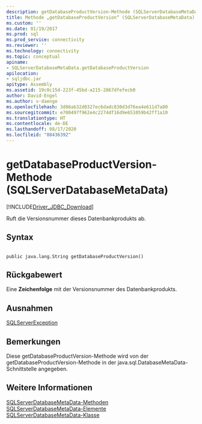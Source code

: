 ```yaml
---
description: getDatabaseProductVersion-Methode (SQLServerDatabaseMetaData)
title: Methode „getDatabaseProductVersion“ (SQLServerDatabaseMetaData) | Microsoft-Dokumentation
ms.custom: ''
ms.date: 01/19/2017
ms.prod: sql
ms.prod_service: connectivity
ms.reviewer: ''
ms.technology: connectivity
ms.topic: conceptual
apiname:
- SQLServerDatabaseMetaData.getDatabaseProductVersion
apilocation:
- sqljdbc.jar
apitype: Assembly
ms.assetid: 19c0c15d-223f-45bd-a215-2867dfefecb0
author: David-Engel
ms.author: v-daenge
ms.openlocfilehash: 3d86ab32d0327ec6dadc830d3d76ea4e611d7a80
ms.sourcegitcommit: e700497f962e4c2274df16d9e651059b42ff1a10
ms.translationtype: HT
ms.contentlocale: de-DE
ms.lasthandoff: 08/17/2020
ms.locfileid: "88436392"
---
```

# <a name="getdatabaseproductversion-method-sqlserverdatabasemetadata"></a>getDatabaseProductVersion-Methode (SQLServerDatabaseMetaData)
[!INCLUDE[Driver_JDBC_Download](../../../includes/driver_jdbc_download.md)]

  Ruft die Versionsnummer dieses Datenbankprodukts ab.  
  
## <a name="syntax"></a>Syntax  
  
```  
  
public java.lang.String getDatabaseProductVersion()  
```  
  
## <a name="return-value"></a>Rückgabewert  
 Eine **Zeichenfolge** mit der Versionsnummer des Datenbankprodukts.  
  
## <a name="exceptions"></a>Ausnahmen  
 [SQLServerException](../../../connect/jdbc/reference/sqlserverexception-class.md)  
  
## <a name="remarks"></a>Bemerkungen  
 Diese getDatabaseProductVersion-Methode wird von der getDatabaseProductVersion-Methode in der java.sql.DatabaseMetaData-Schnittstelle angegeben.  
  
## <a name="see-also"></a>Weitere Informationen  
 [SQLServerDatabaseMetaData-Methoden](../../../connect/jdbc/reference/sqlserverdatabasemetadata-methods.md)   
 [SQLServerDatabaseMetaData-Elemente](../../../connect/jdbc/reference/sqlserverdatabasemetadata-members.md)   
 [SQLServerDatabaseMetaData-Klasse](../../../connect/jdbc/reference/sqlserverdatabasemetadata-class.md)  
  
  
